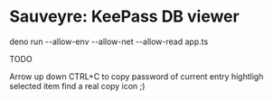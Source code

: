 # Sauveyre: KeePass DB viewer

 deno run --allow-env --allow-net --allow-read app.ts


 TODO

 Arrow up down
 CTRL+C to copy password of current entry
 hightligh selected item
 find a real copy icon ;)